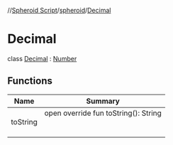 //[Spheroid Script](../../index.md)/[spheroid](../index.md)/[Decimal](index.md)



# Decimal  
 class [Decimal](index.md) : [Number](../-number/index.md)   


## Functions  
  
|  Name|  Summary| 
|---|---|
| toString| open override fun toString(): String  <br><br><br>

